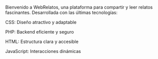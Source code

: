 Bienvenido a WebRelatos, una plataforma para compartir y leer relatos fascinantes. Desarrollada con las últimas tecnologías:

CSS: Diseño atractivo y adaptable

PHP: Backend eficiente y seguro

HTML: Estructura clara y accesible

JavaScript: Interacciones dinámicas

